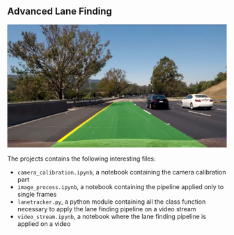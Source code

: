 ## Advanced Lane Finding


[final]: ./output_images/lines_drawn.jpg

![final]

The projects contains the following interesting files:

- ```camera_calibration.ipynb```, a notebook containing the camera calibration part
- ```image_process.ipynb```, a notebook containing the pipeline applied only to single frames
- ```lanetracker.py```, a python module containing all the class function necessary to apply the lane finding pipeline on a video stream
- ```video_stream.ipynb```, a notebook where the lane finding pipeline is applied on a video